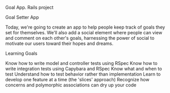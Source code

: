 Goal App. Rails project

Goal Setter App

Today, we're going to create an app to help people keep track of goals they set for themselves. We'll also add a social element where people can view and comment on each other's goals, harnessing the power of social to motivate our users toward their hopes and dreams.

Learning Goals

Know how to write model and controller tests using RSpec
Know how to write integration tests using Capybara and RSpec
Know what and when to test
Understand how to test behavior rather than implementation
Learn to develop one feature at a time (the 'slices' approach)
Recognize how concerns and polymorphic associations can dry up your code